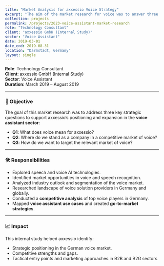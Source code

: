 ```yaml
---
title: "Market Analysis for axxessio Voice Strategy"
excerpt: "The aim of the market research for voice was to answer three relevant questions which can drive the success of axxessio in the voice sector"
collection: projects
permalink: /projects/2023-voice-assistant-market-research
role: "Technology Consultant"
client: "axxessio GmbH (Internal Study)"
sector: "Voice Assistant"
date: 2019-03-01
date_end: 2019-08-31
location: "Darmstadt, Germany"
layout: single
---
```


**Role**: Technology Consultant  
**Client**: axxessio GmbH (Internal Study)  
**Sector**: Voice Assistant  
**Duration**: March 2019 – August 2019  

---

### 🎯 Objective

The goal of this market research was to address three key strategic questions to support axxessio’s positioning and expansion in the **voice assistant sector**:

- **Q1**: What does voice mean for axxessio?
- **Q2**: Where do we stand as a company in a competitive market of voice?
- **Q3**: How do we want to target the relevant market of voice?

---

### 🛠 Responsibilities

- Explored speech and voice AI technologies.
- Identified market opportunities in voice and speech recognition.
- Analyzed industry outlook and segmentation of the voice market.
- Researched landscape of voice solution providers in Germany and globally.
- Conducted a **competitive analysis** of top voice players in Germany.
- Mapped **voice assistant use cases** and created **go-to-market strategies**.

---

### 📈 Impact

This internal study helped axxessio identify:
- Strategic positioning in the German voice market.
- Competitive strengths and gaps.
- Tactical entry points and marketing approaches in B2B and B2G sectors.